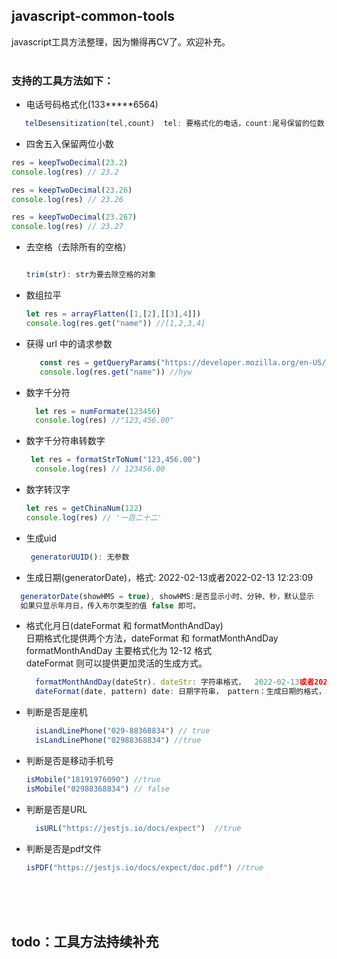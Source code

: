 ##  javascript-common-tools

javascript工具方法整理，因为懒得再CV了。欢迎补充。
<br/>
<br/>

### 支持的工具方法如下：

- 电话号码格式化(133*****6564) 
 ``` javascript
    telDesensitization(tel,count)  tel: 要格式化的电话，count:尾号保留的位数
````

- 四舍五入保留两位小数

```javascript
res = keepTwoDecimal(23.2)
console.log(res) // 23.2

res = keepTwoDecimal(23.26)
console.log(res) // 23.26

res = keepTwoDecimal(23.267)
console.log(res) // 23.27

```
- 去空格（去除所有的空格）
  
  ```javascript

  trim(str): str为要去除空格的对象

  ```
- 数组拉平
  
  ```javascript
  let res = arrayFlatten([1,[2],[[3],4]])
  console.log(res.get("name")) //[1,2,3,4]

  ```
- 获得 url 中的请求参数
  
  ```javascript
     const res = getQueryParams("https://developer.mozilla.org/en-US/docs/Web/API/URL_API?name=hyw&age=25&appId=22222&from=mdn")
     console.log(res.get("name")) //hyw
  ```
- 数字千分符
  ```javascript
    let res = numFormate(123456)
    console.log(res) //"123,456.00"
  ```
- 数字千分符串转数字
  ```javascript
   let res = formatStrToNum("123,456.00")
    console.log(res) // 123456.00
  ``` 
- 数字转汉字
  ```javascript
  let res = getChinaNum(122)
  console.log(res) // '一百二十二'
  ```
- 生成uid
  ```javascript
   generatorUUID(): 无参数
  ```
- 生成日期(generatorDate)，格式: 2022-02-13或者2022-02-13 12:23:09
```javascript
  generatorDate(showHMS = true), showHMS:是否显示小时、分钟、秒，默认显示
  如果只显示年月日，传入布尔类型的值 false 即可。
```

- 格式化月日(dateFormat 和 formatMonthAndDay)  
    日期格式化提供两个方法，dateFormat 和 formatMonthAndDay </br>
    formatMonthAndDay 主要格式化为 12-12 格式 </br>
    dateFormat 则可以提供更加灵活的生成方式。

  ```javascript
    formatMonthAndDay(dateStr). dateStr: 字符串格式，  2022-02-13或者2022-02-13 12:23:09
    dateFormat(date, pattern) date: 日期字符串， pattern：生成日期的格式，如 yyyyMMddhhmmss，yyyyMMdd，MM-dd， hh:mm 等
  ```
- 判断是否是座机
  ```javascript
    isLandLinePhone("029-88368834") // true
    isLandLinePhone("02988368834") //true
  ```
- 判断是否是移动手机号
  ```javascript
  isMobile("18191976090") //true
  isMobile("02988368834") // false
  ```  
- 判断是否是URL
  ```javascript
    isURL("https://jestjs.io/docs/expect")  //true
  ```
- 判断是否是pdf文件
  ```javascript
  isPDF("https://jestjs.io/docs/expect/doc.pdf") //true
  ```


</br></br></br>
 ## todo：工具方法持续补充 